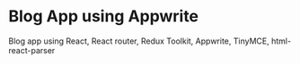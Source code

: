 # Blog App using Appwrite

Blog app using React, React router, Redux Toolkit, Appwrite, TinyMCE, html-react-parser
